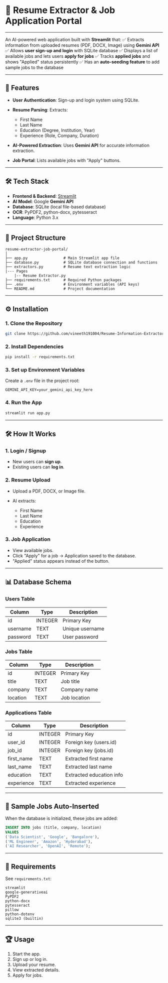 # 📄 Resume Extractor & Job Application Portal

---

An AI-powered web application built with **Streamlit** that:
✅ Extracts information from uploaded resumes (PDF, DOCX, Image) using **Gemini API**
✅ Allows **user sign-up and login** with SQLite database
✅ Displays a list of available jobs and lets users **apply for jobs**
✅ Tracks **applied jobs** and shows "Applied" status persistently
✅ Has an **auto-seeding feature** to add sample jobs to the database

---

## 🚀 Features

* **User Authentication**: Sign-up and login system using SQLite.
* **Resume Parsing**: Extracts:

  * First Name
  * Last Name
  * Education (Degree, Institution, Year)
  * Experience (Role, Company, Duration)
* **AI-Powered Extraction**: Uses **Gemini API** for accurate information extraction.
* **Job Portal**: Lists available jobs with "Apply" buttons.

---

## 🛠 Tech Stack

* **Frontend & Backend**: [Streamlit](https://streamlit.io/)
* **AI Model**: Google **Gemini API**
* **Database**: SQLite (local file-based database)
* **OCR**: PyPDF2, python-docx, pytesseract
* **Language**: Python 3.x

---

## 📂 Project Structure

```
resume-extractor-job-portal/
│
├── app.py                # Main Streamlit app file
├── database.py           # SQLite database connection and functions
├── extractors.py         # Resume text extraction logic
|--- Pages
    |-- Resume Extractor.py
├── requirements.txt      # Required Python packages
├── .env                  # Environment variables (API keys)
└── README.md             # Project documentation
```

---

## ⚙️ Installation

### 1. Clone the Repository

```bash
git clone https://github.com/vineeth191004/Resume-Information-Extractor.git
```

### 2. Install Dependencies

```bash
pip install -r requirements.txt
```

### 3. Set up Environment Variables

Create a `.env` file in the project root:

```env
GEMINI_API_KEY=your_gemini_api_key_here
```

### 4. Run the App

```bash
streamlit run app.py
```

---

## 🛠 How It Works

### 1. Login / Signup

* New users can **sign up**.
* Existing users can **log in**.

### 2. Resume Upload

* Upload a PDF, DOCX, or Image file.
* AI extracts:

  * First Name
  * Last Name
  * Education
  * Experience

### 3. Job Application

* View available jobs.
* Click "Apply" for a job → Application saved to the database.
* "Applied" status appears instead of the button.

---

## 📊 Database Schema

### Users Table

| Column   | Type    | Description     |
| -------- | ------- | --------------- |
| id       | INTEGER | Primary Key     |
| username | TEXT    | Unique username |
| password | TEXT    | User password   |

### Jobs Table

| Column   | Type    | Description  |
| -------- | ------- | ------------ |
| id       | INTEGER | Primary Key  |
| title    | TEXT    | Job title    |
| company  | TEXT    | Company name |
| location | TEXT    | Job location |

### Applications Table

| Column      | Type    | Description              |
| ----------- | ------- | ------------------------ |
| id          | INTEGER | Primary Key              |
| user\_id    | INTEGER | Foreign key (users.id)   |
| job\_id     | INTEGER | Foreign key (jobs.id)    |
| first\_name | TEXT    | Extracted first name     |
| last\_name  | TEXT    | Extracted last name      |
| education   | TEXT    | Extracted education info |
| experience  | TEXT    | Extracted experience     |

---

## 🧾 Sample Jobs Auto-Inserted

When the database is initialized, these jobs are added:

```sql
INSERT INTO jobs (title, company, location) 
VALUES 
('Data Scientist', 'Google', 'Bangalore'),
('ML Engineer', 'Amazon', 'Hyderabad'),
('AI Researcher', 'OpenAI', 'Remote');
```

---

## 📌 Requirements

See `requirements.txt`:

```
streamlit
google-generativeai
PyPDF2
python-docx
pytesseract
pillow
python-dotenv
sqlite3 (builtin)
```

---

## 🏆 Usage

1. Start the app.
2. Sign up or log in.
3. Upload your resume.
4. View extracted details.
5. Apply for jobs.
